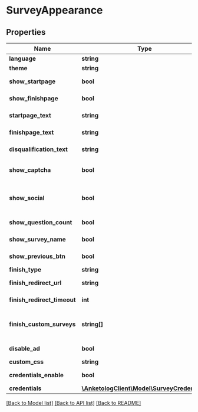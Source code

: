 # SurveyAppearance

## Properties
Name | Type | Description | Notes
------------ | ------------- | ------------- | -------------
**language** | **string** | Язык опроса | 
**theme** | **string** | Цветовая схема опроса | 
**show_startpage** | **bool** | Отображать страницу приветствия | 
**show_finishpage** | **bool** | Отображать страницу завершения | 
**startpage_text** | **string** | Текст на странцие приветствия | 
**finishpage_text** | **string** | Текст на странице завершения | 
**disqualification_text** | **string** | Текст на странице дисквалификации | 
**show_captcha** | **bool** | Отображать капчу перед завершения опроса | 
**show_social** | **bool** | Кнопки \&quot;поделиться\&quot; на странице завершения | 
**show_question_count** | **bool** | Отображать количество вопросов | 
**show_survey_name** | **bool** | Отображать название опроса | 
**show_previous_btn** | **bool** | Копка \&quot;назад\&quot; | 
**finish_type** | **string** | Тип завершени анкеты | 
**finish_redirect_url** | **string** | URL для редиректа [finish_type&#x3D;redirect] | 
**finish_redirect_timeout** | **int** | Таймаут редиректа [finish_type&#x3D;redirect] | 
**finish_custom_surveys** | **string[]** | Анкеты на странице завершения [finish_type&#x3D;custom-survey] | 
**disable_ad** | **bool** | Отключить рекламу в опросе | 
**custom_css** | **string** | Пользователькая css | 
**credentials_enable** | **bool** | Заполнения опроса по логину и паролю | 
**credentials** | [**\AnketologClient\Model\SurveyCredential[]**](SurveyCredential.md) |  | 

[[Back to Model list]](../README.md#documentation-for-models) [[Back to API list]](../README.md#documentation-for-api-endpoints) [[Back to README]](../README.md)


